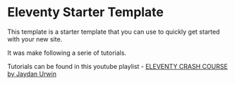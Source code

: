 # Eleventy Starter Template

This template is a starter template that you can use to quickly get started with your new site.

It was make following a serie of tutorials.

Tutorials can be found in this youtube playlist - [ELEVENTY CRASH COURSE by Jaydan Urwin](https://youtube.com/playlist?list=PLtLXFsdHI8JTwScHvB924dY3PNwNJjjuW&si=vLQgVo7Ys74UcAiO)
